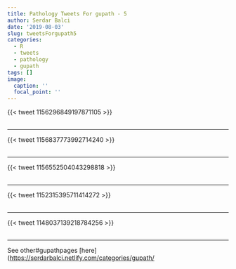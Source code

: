 ```yaml
---
title: Pathology Tweets For gupath - 5
author: Serdar Balci
date: '2019-08-03'
slug: tweetsForgupath5
categories:
  - R
  - tweets
  - pathology
  - gupath
tags: []
image:
  caption: ''
  focal_point: ''
---
```



{{< tweet 1156296849197871105 >}}
<br>
<br>
<hr>
{{< tweet 1156837773992714240 >}}
<br>
<br>
<hr>
{{< tweet 1156552504043298818 >}}
<br>
<br>
<hr>
{{< tweet 1152315395711414272 >}}
<br>
<br>
<hr>
{{< tweet 1148037139218784256 >}}
<br>
<br>
<hr>


See other#gupathpages [here](https://serdarbalci.netlify.com/categories/gupath/
